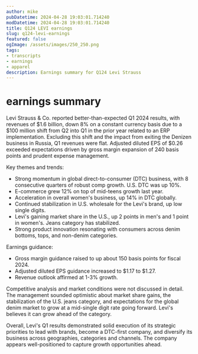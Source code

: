 ```yaml
---
author: mike
pubDatetime: 2024-04-28 19:03:01.714240
modDatetime: 2024-04-28 19:03:01.714240
title: Q124 LEVI earnings
slug: q124-levi-earnings
featured: false
ogImage: /assets/images/250_250.png
tags:
- transcripts
- earnings
- apparel
description: Earnings summary for Q124 Levi Strauss
---
```

# earnings summary

Levi Strauss & Co. reported better-than-expected Q1 2024 results, with revenues of $1.6 billion, down 8% on a constant currency basis due to a $100 million shift from Q2 into Q1 in the prior year related to an ERP implementation. Excluding this shift and the impact from exiting the Denizen business in Russia, Q1 revenues were flat. Adjusted diluted EPS of $0.26 exceeded expectations driven by gross margin expansion of 240 basis points and prudent expense management.

Key themes and trends:
- Strong momentum in global direct-to-consumer (DTC) business, with 8 consecutive quarters of robust comp growth. U.S. DTC was up 10%.
- E-commerce grew 12% on top of mid-teens growth last year. 
- Acceleration in overall women's business, up 14% in DTC globally.
- Continued stabilization in U.S. wholesale for the Levi's brand, up low single digits.
- Levi's gaining market share in the U.S., up 2 points in men's and 1 point in women's. Jeans category has stabilized.
- Strong product innovation resonating with consumers across denim bottoms, tops, and non-denim categories.

Earnings guidance:
- Gross margin guidance raised to up about 150 basis points for fiscal 2024.
- Adjusted diluted EPS guidance increased to $1.17 to $1.27.
- Revenue outlook affirmed at 1-3% growth.

Competitive analysis and market conditions were not discussed in detail. The management sounded optimistic about market share gains, the stabilization of the U.S. jeans category, and expectations for the global denim market to grow at a mid-single digit rate going forward. Levi's believes it can grow ahead of the category.

Overall, Levi's Q1 results demonstrated solid execution of its strategic priorities to lead with brands, become a DTC-first company, and diversify its business across geographies, categories and channels. The company appears well-positioned to capture growth opportunities ahead.